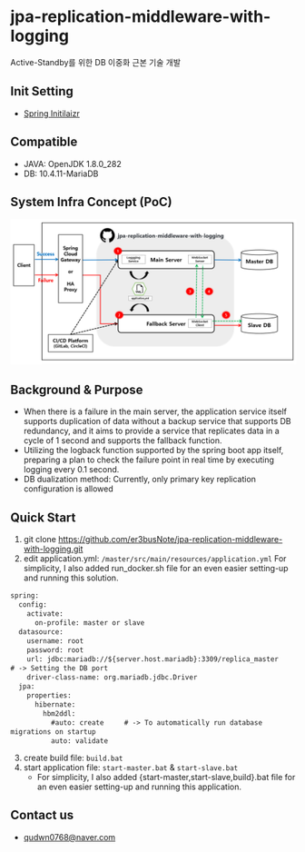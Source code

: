 # jpa-replication-middleware-with-logging
Active-Standby를 위한 DB 이중화 근본 기술 개발

## Init Setting
- [Spring Initilaizr](https://start.spring.io/#!type=gradle-project&language=java&platformVersion=2.7.8&packaging=jar&jvmVersion=1.8&groupId=com.opensw&artifactId=master&name=master&description=DB%20Auto%20Backup%20for%20Spring%20Boot&packageName=com.opensw.master&dependencies=websocket,data-jpa,mariadb,lombok,devtools,validation)

## Compatible
- JAVA: OpenJDK 1.8.0_282
- DB: 10.4.11-MariaDB

## System Infra Concept (PoC)
![System Infra Concept](./image.png)

## Background & Purpose
- When there is a failure in the main server, the application service itself supports duplication of data without a backup service that supports DB redundancy, and it aims to provide a service that replicates data in a cycle of 1 second and supports the fallback function.
- Utilizing the logback function supported by the spring boot app itself, preparing a plan to check the failure point in real time by executing logging every 0.1 second.
- DB dualization method: Currently, only primary key replication configuration is allowed

## Quick Start
1. git clone https://github.com/er3busNote/jpa-replication-middleware-with-logging.git
2. edit application.yml: `/master/src/main/resources/application.yml`
   For simplicity, I also added run_docker.sh file for an even easier setting-up and running this solution. 
```
spring:
  config:
    activate:
      on-profile: master or slave
  datasource:
    username: root
    password: root
    url: jdbc:mariadb://${server.host.mariadb}:3309/replica_master		# -> Setting the DB port
    driver-class-name: org.mariadb.jdbc.Driver
  jpa:
    properties:
      hibernate:
        hbm2ddl:
          #auto: create		# -> To automatically run database migrations on startup
          auto: validate
```
3. create build file: `build.bat`
4. start application file: `start-master.bat` & `start-slave.bat`
	- For simplicity, I also added {start-master,start-slave,build}.bat file for an even easier setting-up and running this application. 

## Contact us
- qudwn0768@naver.com
